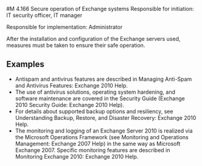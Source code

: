 #M 4.166 Secure operation of Exchange systems
Responsible for initiation: IT security officer, IT manager

Responsible for implementation: Administrator

After the installation and configuration of the Exchange servers used, measures must be taken to ensure their safe operation.



## Examples 
* Antispam and antivirus features are described in Managing Anti-Spam and Antivirus Features: Exchange 2010 Help.
* The use of antivirus solutions, operating system hardening, and software maintenance are covered in the Security Guide (Exchange 2010 Security Guide: Exchange 2010 Help).
* For details about supported backup options and resiliency, see Understanding Backup, Restore, and Disaster Recovery: Exchange 2010 Help.
* The monitoring and logging of an Exchange Server 2010 is realized via the Microsoft Operations Framework (see Monitoring and Operations Management: Exchange 2007 Help) in the same way as Microsoft Exchange 2007. Specific monitoring features are described in Monitoring Exchange 2010: Exchange 2010 Help.





